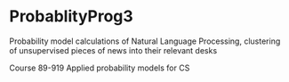# ProbablityProg3
Probability model calculations of Natural Language Processing, clustering of unsupervised pieces of news into their relevant desks

Course 89-919 Applied probability models for CS
